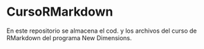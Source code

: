 # CursoRMarkdown

En este repositorio se almacena el cod. y los archivos del curso de RMarkdown del programa New Dimensions.
